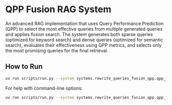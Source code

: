 # QPP Fusion RAG System

An advanced RAG implementation that uses Query Performance Prediction (QPP) to select the most effective queries from multiple generated queries and applies fusion search. The system generates both sparse queries (optimized for keyword search) and dense queries (optimized for semantic search), evaluates their effectiveness using QPP metrics, and selects only the most promising queries for the final retrieval.

## How to Run

```bash
uv run scripts/run.py --system systems.rewrite_queries_fusion_qpp.qpp_fusion_rag.QPPFusionSystem --input data/generated_qa_pairs/dmds_JK09SKjyanxs1.n5.tsv
```

For help with command-line options:

```bash
uv run scripts/run.py --system systems.rewrite_queries_fusion_qpp.qpp_fusion_rag.QPPFusionSystem --help
```
